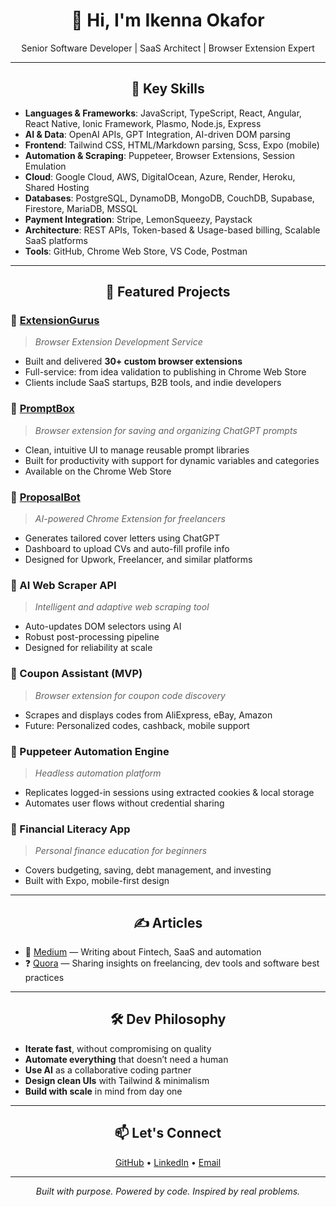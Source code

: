<h1 align="center">👋 Hi, I'm Ikenna Okafor</h1>

<p align="center">
  Senior Software Developer | SaaS Architect | Browser Extension Expert
</p>

---

<h2 align="center">🧠 Key Skills</h2>

- **Languages & Frameworks**: JavaScript, TypeScript, React, Angular, React Native, Ionic Framework, Plasmo, Node.js, Express  
- **AI & Data**: OpenAI APIs, GPT Integration, AI-driven DOM parsing  
- **Frontend**: Tailwind CSS, HTML/Markdown parsing, Scss, Expo (mobile)  
- **Automation & Scraping**: Puppeteer, Browser Extensions, Session Emulation  
- **Cloud**: Google Cloud, AWS, DigitalOcean, Azure, Render, Heroku, Shared Hosting  
- **Databases**: PostgreSQL, DynamoDB, MongoDB, CouchDB, Supabase, Firestore, MariaDB, MSSQL  
- **Payment Integration**: Stripe, LemonSqueezy, Paystack  
- **Architecture**: REST APIs, Token-based & Usage-based billing, Scalable SaaS platforms  
- **Tools**: GitHub, Chrome Web Store, VS Code, Postman  

---

<h2 align="center">🚀 Featured Projects</h2>

### 🔹 [ExtensionGurus](https://extensiongurus.com)  
> *Browser Extension Development Service*  
- Built and delivered **30+ custom browser extensions**  
- Full-service: from idea validation to publishing in Chrome Web Store  
- Clients include SaaS startups, B2B tools, and indie developers  

### 🔹 [PromptBox](https://promptbox.extensiongurus.com)  
> *Browser extension for saving and organizing ChatGPT prompts*  
- Clean, intuitive UI to manage reusable prompt libraries  
- Built for productivity with support for dynamic variables and categories  
- Available on the Chrome Web Store  

### 🔹 [ProposalBot](https://proposalbot.app)  
> *AI-powered Chrome Extension for freelancers*  
- Generates tailored cover letters using ChatGPT  
- Dashboard to upload CVs and auto-fill profile info  
- Designed for Upwork, Freelancer, and similar platforms  

### 🔹 AI Web Scraper API  
> *Intelligent and adaptive web scraping tool*  
- Auto-updates DOM selectors using AI  
- Robust post-processing pipeline  
- Designed for reliability at scale  

### 🔹 Coupon Assistant (MVP)  
> *Browser extension for coupon code discovery*  
- Scrapes and displays codes from AliExpress, eBay, Amazon  
- Future: Personalized codes, cashback, mobile support  

### 🔹 Puppeteer Automation Engine  
> *Headless automation platform*  
- Replicates logged-in sessions using extracted cookies & local storage  
- Automates user flows without credential sharing  

### 🔹 Financial Literacy App  
> *Personal finance education for beginners*  
- Covers budgeting, saving, debt management, and investing  
- Built with Expo, mobile-first design  

---

<h2 align="center">✍️ Articles</h2>

- 📘 [Medium](https://medium.com/@_iyke) — Writing about Fintech, SaaS and automation  
- ❓ [Quora](https://www.quora.com/profile/Okafor-Ikenna) — Sharing insights on freelancing, dev tools and software best practices  

---

<h2 align="center">🛠️ Dev Philosophy</h2>

- **Iterate fast**, without compromising on quality  
- **Automate everything** that doesn’t need a human  
- **Use AI** as a collaborative coding partner  
- **Design clean UIs** with Tailwind & minimalism  
- **Build with scale** in mind from day one  

---

<h2 align="center">📫 Let's Connect</h2>

<p align="center">
  <a href="https://github.com/coderiyke">GitHub</a> • 
  <a href="https://www.linkedin.com/in/ianthony3/">LinkedIn</a> • 
  <a href="mailto:tony@fideleapps.com">Email</a>
</p>

---

<p align="center">
  <i>Built with purpose. Powered by code. Inspired by real problems.</i>
</p>
